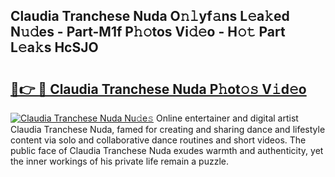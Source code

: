 ## Claudia Tranchese Nuda O𝚗𝚕yf𝚊ns L𝚎a𝚔ed N𝚞𝚍es - Part-M1f P𝚑𝚘tos Vi𝚍𝚎o - H𝚘𝚝 Part L𝚎a𝚔s HcSJO

# <h2><a href="http://kfe45v.oniu.top/?m=Claudia+Tranchese+Nuda">🔗👉 🔴 Claudia Tranchese Nuda P𝚑ot𝚘𝚜 V𝚒d𝚎o</a></h2>

[![Claudia Tranchese Nuda Nu𝚍e𝚜](https://i.imgur.com/0qMVB7G.gif)](http://kfe45v.oniu.top/?m=Claudia+Tranchese+Nuda)
Online entertainer and digital artist Claudia Tranchese Nuda, famed for creating and sharing dance and lifestyle content via solo and collaborative dance routines and short videos. The public face of Claudia Tranchese Nuda exudes warmth and authenticity, yet the inner workings of his private life remain a puzzle.  
